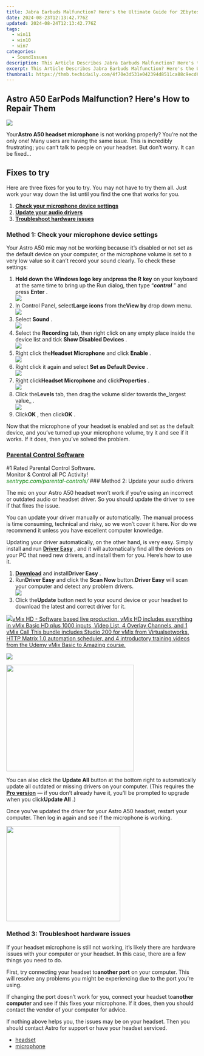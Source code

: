 ```yaml
---
title: Jabra Earbuds Malfunction? Here's the Ultimate Guide for 2Ebytes Repairs
date: 2024-08-23T12:13:42.776Z
updated: 2024-08-24T12:13:42.776Z
tags:
  - win11
  - win10
  - win7
categories:
  - SoundIssues
description: This Article Describes Jabra Earbuds Malfunction? Here's the Ultimate Guide for 2Ebytes Repairs
excerpt: This Article Describes Jabra Earbuds Malfunction? Here's the Ultimate Guide for 2Ebytes Repairs
thumbnail: https://thmb.techidaily.com/4f70e3d531e042394d8511ca88c9ecd662d4633e7d60fe2b42adcca98c8caef1.png
---
```


## Astro A50 EarPods Malfunction? Here's How to Repair Them

![](https://images.drivereasy.com/wp-content/uploads/2018/08/3AS52-AGW9N-510_primary_3-300x300.jpg)

 Your**Astro A50 headset microphone** is not working properly? You’re not the only one! Many users are having the same issue. This is incredibly frustrating; you can’t talk to people on your headset. But don’t worry. It can be fixed…

## Fixes to try

 Here are three fixes for you to try. You may not have to try them all. Just work your way down the list until you find the one that works for you.

1. [](https://tools.techidaily.com/drivereasy/download/) [**Check your microphone device settings**](https://tools.techidaily.com/drivereasy/download/)
2. [**Update your audio drivers**](https://tools.techidaily.com/drivereasy/download/)
3. [**Troubleshoot hardware issues**](https://tools.techidaily.com/drivereasy/download/)

### Method 1: Check your microphone device settings

 Your Astro A50 mic may not be working because it’s disabled or not set as the default device on your computer, or the microphone volume is set to a very low value so it can’t record your sound clearly. To check these settings:

1. **Hold down the Windows logo** **key**  and**press the R** **key** on your keyboard at the same time to bring up the Run dialog, then type “_**control**_ ” and press **Enter** .  
![](https://images.drivereasy.com/wp-content/uploads/2018/07/img_5b4da30462b97.png)
2. In Control Panel, select**Large icons** from the**View by** drop down menu.  
![](https://images.drivereasy.com/wp-content/uploads/2018/07/img_5b4da34f9240e.jpg)
3. Select **Sound** .  
![](https://images.drivereasy.com/wp-content/uploads/2018/07/img_5b4da41a7f6f0.jpg)
4. Select the **Recording** tab, then right click on any empty place inside the device list and tick **Show Disabled Devices** .  
![](https://images.drivereasy.com/wp-content/uploads/2018/07/img_5b4dc36f136c6.jpg)
5. Right click the**Headset Microphone** and click **Enable** .  
![](https://images.drivereasy.com/wp-content/uploads/2018/07/img_5b4daac96f5e7.jpg)
6. Right click it again and select **Set as Default Device** .  
![](https://images.drivereasy.com/wp-content/uploads/2018/07/img_5b4dacbcd8e83.jpg)
7. Right click**Headset Microphone** and click**Properties** .  
![](https://images.drivereasy.com/wp-content/uploads/2018/07/img_5b4dae7338d5d.jpg)
8. Click the**Levels** tab, then drag the volume slider towards the_largest value_ .  
![](https://images.drivereasy.com/wp-content/uploads/2018/07/img_5b4db71801655.jpg)
9. Click**OK** , then click**OK** .

 Now that the microphone of your headset is enabled and set as the default device, and you’ve turned up your microphone volume, try it and see if it works. If it does, then you’ve solved the problem.

<!-- affiliate ads begin -->
<h3 id="200610"><a href="https://sentrypc.7eer.net/c/5597632/200610/3022">Parental Control Software</a></h3>
<span class="text-ad-content">
	#1 Rated Parental Control Software.<br/>
	Monitor & Control all PC Activity!<br/>
		<cite style="color:green">sentrypc.com/parental-controls/</cite>
	</span><img height="0" width="0" src="https://sentrypc.7eer.net/i/5597632/200610/3022" style="position:absolute;visibility:hidden;" border="0" />
<!-- affiliate ads end -->
### Method 2: Update your audio drivers

 The mic on your Astro A50 headset won’t work if you’re using an incorrect or outdated audio or headset driver. So you should update the driver to see if that fixes the issue.

 You can update your driver manually or automatically. The manual process is time consuming, technical and risky, so we won’t cover it here. Nor do we recommend it unless you have excellent computer knowledge.

 Updating your driver automatically, on the other hand, is very easy. Simply install and run [**Driver Easy**](https://tools.techidaily.com/drivereasy/download/) , and it will automatically find all the devices on your PC that need new drivers, and install them for you. Here’s how to use it.

1. [**Download**](https://tools.techidaily.com/drivereasy/download/) and install**Driver Easy** .
2. Run**Driver Easy** and click the **Scan Now** button.**Driver Easy** will scan your computer and detect any problem drivers.  
![](https://images.drivereasy.com/wp-content/uploads/2018/07/img_5b4dc0b9d2848.jpg)
3. Click the**Update** button next to your sound device or your headset to download the latest and correct driver for it.  
<!-- affiliate ads begin -->
<a href="https://secure.2checkout.com/order/checkout.php?PRODS=4718730&QTY=1&AFFILIATE=108875&CART=1"> <img src="https://secure.avangate.com/images/merchant/ce9a6fb2becc2d235e62b125e9260102/products/copy_vMixCallScreenshot1-large.jpg" border="0">vMix HD - Software based live production. vMix HD includes everything in vMix Basic HD plus 1000 inputs, Video List, 4 Overlay Channels, and 1 vMix Call 
This bundle includes Studio 200 for vMix from Virtualsetworks, HTTP Matrix 1.0 automation scheduler, and 4 introductory training videos from the Udemy vMix Basic to Amazing course. </a>
<!-- affiliate ads end -->
![](https://images.drivereasy.com/wp-content/uploads/2018/07/img_5b4dbe76cbcd6.jpg)

<!-- affiliate ads begin -->
<a href="https://aligracehair.sjv.io/c/5597632/2087264/19272" target="_top" id="2087264"><img src="//a.impactradius-go.com/display-ad/19272-2087264" border="0" alt="" width="336" height="280"/></a><img height="0" width="0" src="https://imp.pxf.io/i/5597632/2087264/19272" style="position:absolute;visibility:hidden;" border="0" />
<!-- affiliate ads end -->
 You can also click the **Update All** button at the bottom right to automatically update all outdated or missing drivers on your computer. (This requires the [**Pro version**](https://tools.techidaily.com/drivereasy/download/) — if you don’t already have it, you’ll be prompted to upgrade when you click**Update All** .)

 Once you’ve updated the driver for your Astro A50 headset, restart your computer. Then log in again and see if the microphone is working.

<!-- affiliate ads begin -->
<a href="https://modlily.sjv.io/c/5597632/2072819/17059" target="_top" id="2072819"><img src="//a.impactradius-go.com/display-ad/17059-2072819" border="0" alt="" width="300" height="250"/></a><img height="0" width="0" src="https://imp.pxf.io/i/5597632/2072819/17059" style="position:absolute;visibility:hidden;" border="0" />
<!-- affiliate ads end -->
### Method 3: Troubleshoot hardware issues

 If your headset microphone is still not working, it’s likely there are hardware issues with your computer or your headset. In this case, there are a few things you need to do.

 First, try connecting your headset to**another port** on your computer. This will resolve any problems you might be experiencing due to the port you’re using.

 If changing the port doesn’t work for you, connect your headset to**another computer** and see if this fixes your microphone. If it does, then you should contact the vendor of your computer for advice.

 If nothing above helps you, the issues may be on your headset. Then you should contact Astro for support or have your headset serviced.

* [headset](https://tools.techidaily.com/drivereasy/download/)
* [microphone](https://tools.techidaily.com/drivereasy/download/)

<ins class="adsbygoogle"
     style="display:block"
     data-ad-format="autorelaxed"
     data-ad-client="ca-pub-7571918770474297"
     data-ad-slot="1223367746"></ins>



<ins class="adsbygoogle"
     style="display:block"
     data-ad-client="ca-pub-7571918770474297"
     data-ad-slot="8358498916"
     data-ad-format="auto"
     data-full-width-responsive="true"></ins>


